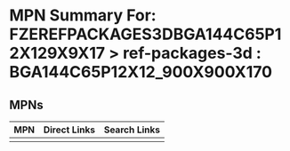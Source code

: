 



# MPN Summary For: FZEREFPACKAGES3DBGA144C65P12X129X9X17 > ref-packages-3d : BGA144C65P12X12_900X900X170

## MPNs
  

|MPN|Direct Links|Search Links|
| :--- | :--- | :--- |
||||
